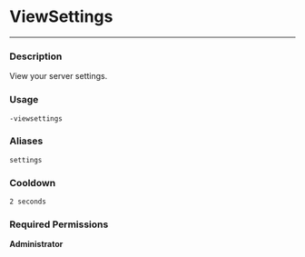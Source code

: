 # ViewSettings
---
### Description
View your server settings.
### Usage
```
-viewsettings
```
### Aliases
`settings`
### Cooldown
`2 seconds`
### Required Permissions
**Administrator**